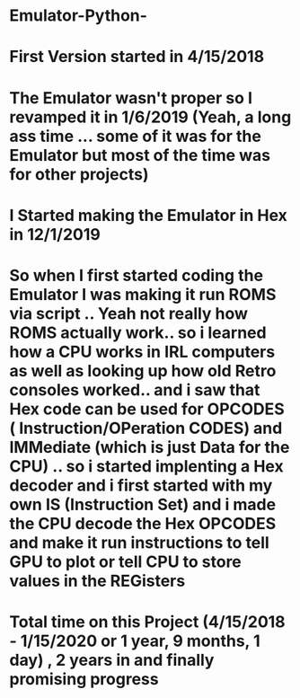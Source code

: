 # Emulator-Python-
# First Version started in 4/15/2018
# The Emulator wasn't proper so I revamped it in 1/6/2019 (Yeah, a long ass time ... some of it was for the Emulator but most of the time was for other projects)
# I Started making the Emulator in Hex in 12/1/2019

# So when I first started coding the Emulator I was making it run ROMS via script .. Yeah not really how ROMS actually work.. so i learned how a CPU works in IRL computers as well as looking up how old Retro consoles worked.. and i saw that Hex code can be used for OPCODES ( Instruction/OPeration CODES) and IMMediate (which is just Data for the CPU) .. so i started implenting a Hex decoder and i first started with my own IS (Instruction Set) and i made the CPU decode the Hex OPCODES and make it run instructions to tell GPU to plot or tell CPU to store values in the REGisters

# Total time on this Project (4/15/2018 - 1/15/2020 or 1 year, 9 months, 1 day) , 2 years in and finally promising progress 
